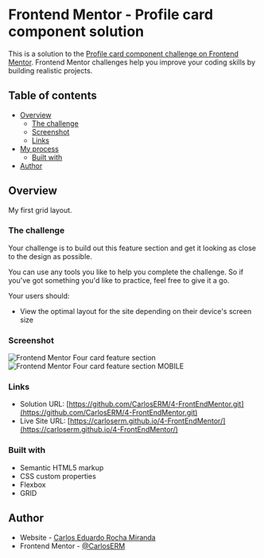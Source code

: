 # Frontend Mentor - Profile card component solution

This is a solution to the [Profile card component challenge on Frontend Mentor](https://www.frontendmentor.io/challenges/profile-card-component-cfArpWshJ). Frontend Mentor challenges help you improve your coding skills by building realistic projects. 

## Table of contents

- [Overview](#overview)
  - [The challenge](#the-challenge)
  - [Screenshot](#screenshot)
  - [Links](#links)
- [My process](#my-process)
  - [Built with](#built-with)
- [Author](#author)


## Overview
My first grid layout.  
### The challenge

Your challenge is to build out this feature section and get it looking as close to the design as possible.

You can use any tools you like to help you complete the challenge. So if you've got something you'd like to practice, feel free to give it a go.

Your users should:

- View the optimal layout for the site depending on their device's screen size
### Screenshot

![Frontend Mentor Four card feature section](https://user-images.githubusercontent.com/74724103/115097471-ca6eaf80-9f00-11eb-9bc8-bb26a6ff07d6.png)
![Frontend Mentor Four card feature section MOBILE](https://user-images.githubusercontent.com/74724103/115078424-fa548d80-9ed5-11eb-83a7-0ce3d7e89bd4.png)



### Links

- Solution URL: [https://github.com/CarlosERM/4-FrontEndMentor.git](https://github.com/CarlosERM/4-FrontEndMentor.git)
- Live Site URL: [https://carloserm.github.io/4-FrontEndMentor/](https://carloserm.github.io/4-FrontEndMentor/)


### Built with

- Semantic HTML5 markup
- CSS custom properties
- Flexbox
- GRID

## Author

- Website - [Carlos Eduardo Rocha Miranda](https://www.your-site.com)
- Frontend Mentor - [@CarlosERM](https://www.frontendmentor.io/profile/CarlosERM)



